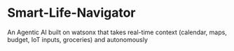 # Smart-Life-Navigator
An Agentic AI built on watsonx that takes real-time context (calendar, maps, budget, IoT inputs, groceries) and autonomously
